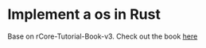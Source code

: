 # Implement a os in Rust

Base on rCore-Tutorial-Book-v3.
Check out the book [here](https://www.google.com.hk/url?sa=t&rct=j&q=&esrc=s&source=web&cd=&ved=2ahUKEwiVjdDwo7z9AhUym1YBHf7NB7gQFnoECAoQAQ&url=https%3A%2F%2Frcore-os.gitcode.host%2FrCore-Tutorial-Book-v3&usg=AOvVaw03ev5lECkPPCQkMJvNaBP1) 
